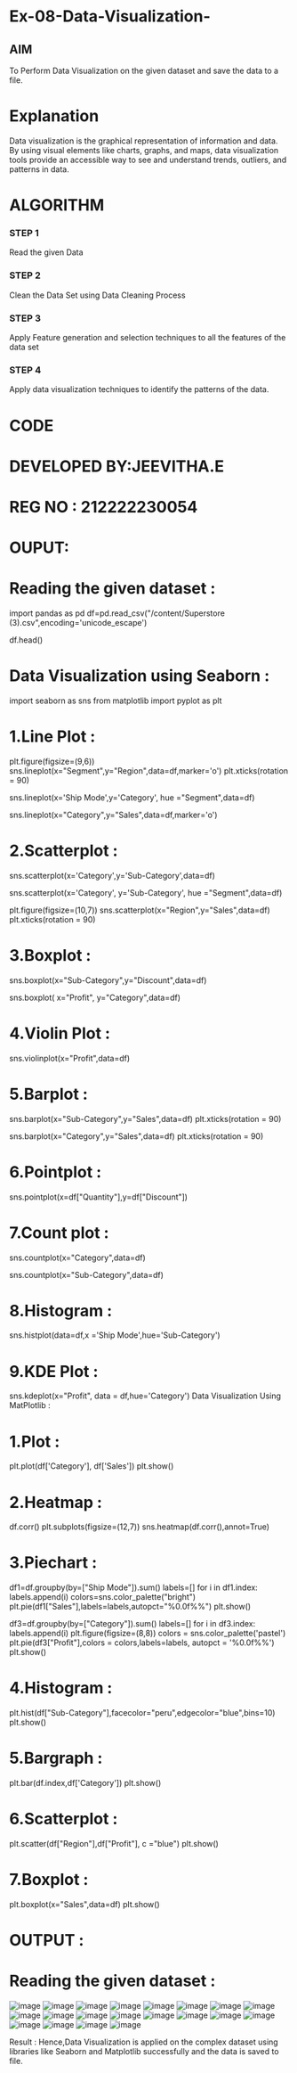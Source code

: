 # Ex-08-Data-Visualization-

## AIM
To Perform Data Visualization on the given dataset and save the data to a file. 

# Explanation
Data visualization is the graphical representation of information and data. By using visual elements like charts, graphs, and maps, data visualization tools provide an accessible way to see and understand trends, outliers, and patterns in data.

# ALGORITHM
### STEP 1
Read the given Data
### STEP 2
Clean the Data Set using Data Cleaning Process
### STEP 3
Apply Feature generation and selection techniques to all the features of the data set
### STEP 4
Apply data visualization techniques to identify the patterns of the data.


# CODE
# DEVELOPED BY:JEEVITHA.E
# REG NO : 212222230054

# OUPUT:
# Reading the given dataset :
import pandas as pd
df=pd.read_csv("/content/Superstore (3).csv",encoding='unicode_escape')

df.head()
# Data Visualization using Seaborn :
import seaborn as sns
from matplotlib import pyplot as plt
# 1.Line Plot :
plt.figure(figsize=(9,6))
sns.lineplot(x="Segment",y="Region",data=df,marker='o')
plt.xticks(rotation = 90)

sns.lineplot(x='Ship Mode',y='Category', hue ="Segment",data=df)

sns.lineplot(x="Category",y="Sales",data=df,marker='o')
# 2.Scatterplot :

sns.scatterplot(x='Category',y='Sub-Category',data=df)

sns.scatterplot(x='Category', y='Sub-Category', hue ="Segment",data=df)

plt.figure(figsize=(10,7))
sns.scatterplot(x="Region",y="Sales",data=df)
plt.xticks(rotation = 90)
# 3.Boxplot :

sns.boxplot(x="Sub-Category",y="Discount",data=df)

sns.boxplot( x="Profit", y="Category",data=df)
# 4.Violin Plot :

sns.violinplot(x="Profit",data=df)
# 5.Barplot :
sns.barplot(x="Sub-Category",y="Sales",data=df)
plt.xticks(rotation = 90)

sns.barplot(x="Category",y="Sales",data=df)
plt.xticks(rotation = 90)
# 6.Pointplot :
sns.pointplot(x=df["Quantity"],y=df["Discount"])
# 7.Count plot :
sns.countplot(x="Category",data=df)

sns.countplot(x="Sub-Category",data=df)
# 8.Histogram :
sns.histplot(data=df,x ='Ship Mode',hue='Sub-Category')
# 9.KDE Plot :
sns.kdeplot(x="Profit", data = df,hue='Category')
Data Visualization Using MatPlotlib :
# 1.Plot :
plt.plot(df['Category'], df['Sales'])
plt.show()
# 2.Heatmap :
df.corr()
plt.subplots(figsize=(12,7))
sns.heatmap(df.corr(),annot=True)
# 3.Piechart :
df1=df.groupby(by=["Ship Mode"]).sum()
labels=[]
for i in df1.index:
    labels.append(i)
colors=sns.color_palette("bright")
plt.pie(df1["Sales"],labels=labels,autopct="%0.0f%%")
plt.show()

df3=df.groupby(by=["Category"]).sum()
labels=[]
for i in df3.index:
    labels.append(i) 
plt.figure(figsize=(8,8))
colors = sns.color_palette('pastel')
plt.pie(df3["Profit"],colors = colors,labels=labels, autopct = '%0.0f%%')
plt.show()
# 4.Histogram :
plt.hist(df["Sub-Category"],facecolor="peru",edgecolor="blue",bins=10)
plt.show()
# 5.Bargraph :
plt.bar(df.index,df['Category'])
plt.show()
# 6.Scatterplot :
plt.scatter(df["Region"],df["Profit"], c ="blue")
plt.show() 
# 7.Boxplot :
plt.boxplot(x="Sales",data=df)
plt.show()
# OUTPUT :
# Reading the given dataset :
![image](https://github.com/Jeevithaelumalai/Ex-08-Data-Visualization-/assets/118708245/4441cdcd-a231-44d7-b04e-2e406dcba01d)
![image](https://github.com/Jeevithaelumalai/Ex-08-Data-Visualization-/assets/118708245/125fa3d9-d812-4557-85b9-d8d6252346f0)
![image](https://github.com/Jeevithaelumalai/Ex-08-Data-Visualization-/assets/118708245/32b10f0a-a432-4aa8-aa16-d5c651923017)
![image](https://github.com/Jeevithaelumalai/Ex-08-Data-Visualization-/assets/118708245/9c8c95d5-f587-43b5-8660-7ee6979a1053)
![image](https://github.com/Jeevithaelumalai/Ex-08-Data-Visualization-/assets/118708245/e38deb22-cbdb-447e-b729-fda4790f374c)
![image](https://github.com/Jeevithaelumalai/Ex-08-Data-Visualization-/assets/118708245/a1290cc9-2341-4983-9f49-de5182b8fb61)
![image](https://github.com/Jeevithaelumalai/Ex-08-Data-Visualization-/assets/118708245/df6cf5b7-831a-413d-815a-c5c232982412)
![image](https://github.com/Jeevithaelumalai/Ex-08-Data-Visualization-/assets/118708245/69bb23f3-6a17-4aa5-adea-ffdb131e5187)
![image](https://github.com/Jeevithaelumalai/Ex-08-Data-Visualization-/assets/118708245/28eb5d9d-3ae3-4ef5-8624-657135515c81)
![image](https://github.com/Jeevithaelumalai/Ex-08-Data-Visualization-/assets/118708245/87f18d4f-a895-4c38-a113-f51641b2c344)
![image](https://github.com/Jeevithaelumalai/Ex-08-Data-Visualization-/assets/118708245/3e3be074-0f08-4433-9bdd-188f091b9bd3)
![image](https://github.com/Jeevithaelumalai/Ex-08-Data-Visualization-/assets/118708245/62baaafa-3cf4-44ef-b1d2-8d851b3bcee1)
![image](https://github.com/Jeevithaelumalai/Ex-08-Data-Visualization-/assets/118708245/4ac57838-40bc-41ea-bf04-7b4afe0b494f)
![image](https://github.com/Jeevithaelumalai/Ex-08-Data-Visualization-/assets/118708245/ecd1ecc4-4db7-4831-93c9-220193732081)
![image](https://github.com/Jeevithaelumalai/Ex-08-Data-Visualization-/assets/118708245/11be7c68-1185-43a5-9ab3-92a0bd0b7d4d)
![image](https://github.com/Jeevithaelumalai/Ex-08-Data-Visualization-/assets/118708245/074fee24-f216-4255-8841-7eb8f48aebdc)
![image](https://github.com/Jeevithaelumalai/Ex-08-Data-Visualization-/assets/118708245/cfb176c7-62d8-4f4f-a3c1-2d7c8849c188)
![image](https://github.com/Jeevithaelumalai/Ex-08-Data-Visualization-/assets/118708245/c5f1d819-850f-45b2-a948-a96313fe1ccc)
![image](https://github.com/Jeevithaelumalai/Ex-08-Data-Visualization-/assets/118708245/c9848681-d9e0-4e99-8f7c-ee9c0ea8e7f2)
![image](https://github.com/Jeevithaelumalai/Ex-08-Data-Visualization-/assets/118708245/f2f66c01-224b-40d8-b69e-552d9a8554f6)

Result :
Hence,Data Visualization is applied on the complex dataset using libraries like Seaborn and Matplotlib successfully and the data is saved to file.
